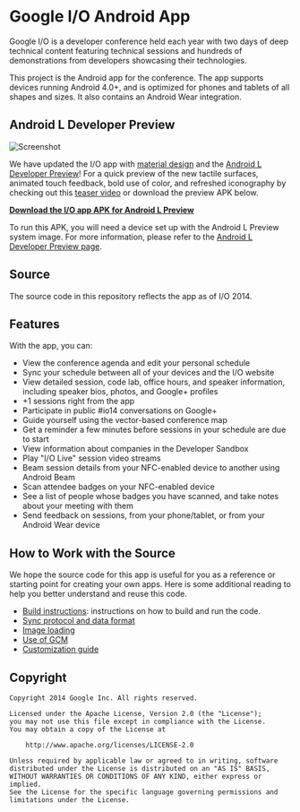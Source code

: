 Google I/O Android App
======================

Google I/O is a developer conference held each year with two days of deep
technical content featuring technical sessions and hundreds of demonstrations
from developers showcasing their technologies.

This project is the Android app for the conference. The app supports devices
running Android 4.0+, and is optimized for phones and tablets of all shapes
and sizes. It also contains an Android Wear integration.

<h2>Android L Developer Preview</h2>

![Screenshot](art/hero.png)

We have updated the I/O app with [material design](http://www.google.com/design/spec) and the [Android L Developer Preview](http://developer.android.com/preview/index.html)! For a quick preview of the new tactile surfaces, animated touch feedback, bold use of color, and refreshed iconography by checking out this [teaser video](https://www.youtube.com/watch?v=mCgteBXYxQc) or download the preview APK below.

<a href="../../raw/master/binaries/iosched-lpreview.apk"><b>Download the I/O app APK for Android L Preview</b></a>

To run this APK, you will need a device set up with the Android L Preview system image. For
more information, please refer to the [Android L Developer Preview page](http://developer.android.com/preview/index.html).

<h2>Source</h2>

The source code in this repository reflects the app as of I/O 2014.

<h2>Features</h2>

With the app, you can:

- View the conference agenda and edit your personal schedule
- Sync your schedule between all of your devices and the I/O website
- View detailed session, code lab, office hours, and speaker information,
  including speaker bios, photos, and Google+ profiles
- +1 sessions right from the app
- Participate in public #io14 conversations on Google+
- Guide yourself using the vector-based conference map
- Get a reminder a few minutes before sessions in your schedule are due to
  start
- View information about companies in the Developer Sandbox
- Play "I/O Live" session video streams
- Beam session details from your NFC-enabled device to another using Android Beam
- Scan attendee badges on your NFC-enabled device
- See a list of people whose badges you have scanned, and take notes about your meeting with them
- Send feedback on sessions, from your phone/tablet, or from your Android Wear device

<h2>How to Work with the Source</h2>

We hope the source code for this app is useful for you as a reference or starting point for creating your own apps. Here is some additional reading to help you better understand and reuse this code.

  * [Build instructions](doc/BUILDING.md): instructions on how to build and run the code.
  * [Sync protocol and data format](doc/SYNC.md)
  * [Image loading](doc/IMAGES.md)
  * [Use of GCM](doc/GCM.md)
  * [Customization guide](doc/CUSTOM.md)

<h2>Copyright</h2>

    Copyright 2014 Google Inc. All rights reserved.

    Licensed under the Apache License, Version 2.0 (the "License");
    you may not use this file except in compliance with the License.
    You may obtain a copy of the License at

        http://www.apache.org/licenses/LICENSE-2.0

    Unless required by applicable law or agreed to in writing, software
    distributed under the License is distributed on an "AS IS" BASIS,
    WITHOUT WARRANTIES OR CONDITIONS OF ANY KIND, either express or implied.
    See the License for the specific language governing permissions and
    limitations under the License.
